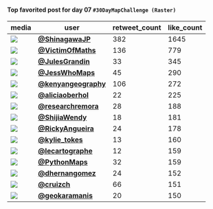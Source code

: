 #### Top favorited post for day 07 `#30DayMapChallenge (Raster)`
| media                                                                                         | user                                                                                   |   retweet_count |   like_count |
|-----------------------------------------------------------------------------------------------|----------------------------------------------------------------------------------------|-----------------|--------------|
| ![](https://pbs.twimg.com/media/Fg9aZ6baMAIin8I.jpg)                                          | **[@ShinagawaJP](https://twitter.com/ShinagawaJP/status/1589588614463500288)**         |             382 |         1645 |
| ![](https://pbs.twimg.com/media/Fg8457pWAAEKvrX.jpg)                                          | **[@VictimOfMaths](https://twitter.com/VictimOfMaths/status/1589552401324732416)**     |             136 |          779 |
| ![](https://pbs.twimg.com/media/FgZ6o3UWYAEiSqe.jpg)                                          | **[@JulesGrandin](https://twitter.com/JulesGrandin/status/1589521785707339776)**       |              33 |          345 |
| ![](https://pbs.twimg.com/media/Fg9Ctu4XoAA50Si.jpg)                                          | **[@JessWhoMaps](https://twitter.com/JessWhoMaps/status/1589564901412196354)**         |              45 |          290 |
| ![](https://pbs.twimg.com/media/Fg8H9sIWIAEPffh.jpg)                                          | **[@kenyangeography](https://twitter.com/kenyangeography/status/1589497953424900096)** |             106 |          272 |
| ![](https://pbs.twimg.com/media/Fg9rrZ-WIAA18iW.jpg)                                          | **[@aliciaoberhol](https://twitter.com/aliciaoberhol/status/1589608071797493760)**     |              22 |          225 |
| ![](https://pbs.twimg.com/media/Fg_X6TpWQAM7Llp.jpg)                                          | **[@researchremora](https://twitter.com/researchremora/status/1589727461675532289)**   |              28 |          188 |
| ![](https://pbs.twimg.com/ext_tw_video_thumb/1589556074956214272/pu/img/T6aB2i2QhIrIiTpj.jpg) | **[@ShijiaWendy](https://twitter.com/ShijiaWendy/status/1589556377504321536)**         |              18 |          181 |
| ![](https://pbs.twimg.com/media/Fg0CbTwWIAceHtM.jpg)                                          | **[@RickyAngueira](https://twitter.com/RickyAngueira/status/1589663977050542081)**     |              24 |          178 |
| ![](https://pbs.twimg.com/media/Fg_Y5kWXwAIyKN3.jpg)                                          | **[@kylie_tokes](https://twitter.com/kylie_tokes/status/1589729148041572353)**         |              13 |          160 |
| ![](https://pbs.twimg.com/media/Fg-SZ4DXgAIUc4K.jpg)                                          | **[@lecartographe](https://twitter.com/lecartographe/status/1589650217359806464)**     |              12 |          159 |
| ![](https://pbs.twimg.com/media/Fgofh5YXkAAiAR3.jpg)                                          | **[@PythonMaps](https://twitter.com/PythonMaps/status/1589672277637009413)**           |              32 |          159 |
| ![](https://pbs.twimg.com/media/Fg9GQgSWIAEVw1l.jpg)                                          | **[@dhernangomez](https://twitter.com/dhernangomez/status/1589566453958987778)**       |              24 |          152 |
| ![](https://pbs.twimg.com/media/Fg-WfWoVEAAxvk0.jpg)                                          | **[@cruizch](https://twitter.com/cruizch/status/1589655801664536576)**                 |              66 |          151 |
| ![](https://pbs.twimg.com/media/Fg9vQEqWIAAG41M.jpg)                                          | **[@geokaramanis](https://twitter.com/geokaramanis/status/1589611654597464064)**       |              20 |          150 |
 
